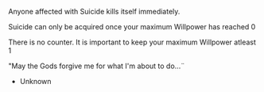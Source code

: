 Anyone affected with Suicide kills itself immediately.

Suicide can only be acquired once your maximum Willpower has reached 0

There is no counter. It is important to keep your maximum Willpower atleast 1

"May the Gods forgive me for what I'm about to do...¨
- Unknown
